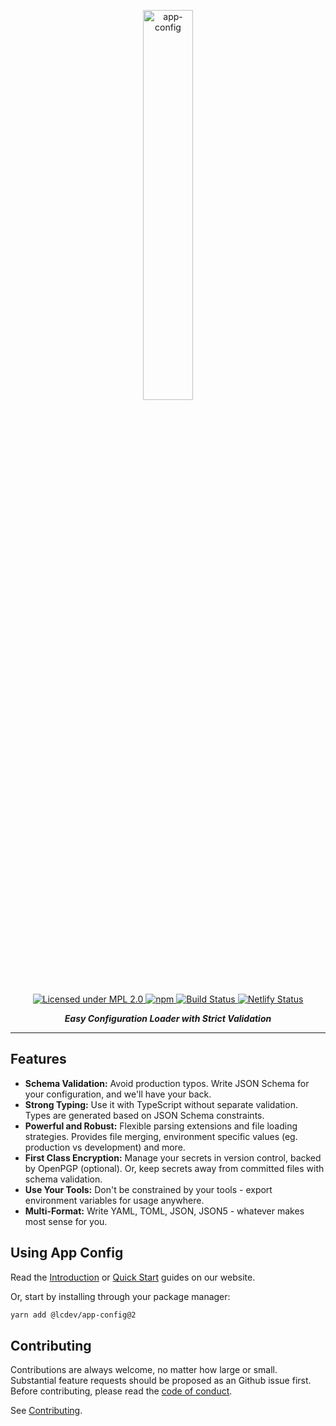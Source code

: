 <p align="center">
  <img src="https://raw.githubusercontent.com/launchcodedev/app-config/master/img/app-config.png" width="40%" align="center" alt="app-config">
</p>

<p align="center">
  <a href="https://www.mozilla.org/en-US/MPL/2.0/">
    <img alt="Licensed under MPL 2.0" src="https://img.shields.io/badge/license-MPL_2.0-green.svg"/>
  </a>
  <a href="https://www.npmjs.com/package/@lcdev/app-config">
    <img alt="npm" src="https://img.shields.io/npm/v/@lcdev/app-config.svg"/>
  </a>
  <a href="https://github.com/launchcodedev/app-config/actions">
    <img alt="Build Status" src="https://github.com/launchcodedev/app-config/workflows/CI/badge.svg"/>
  </a>
  <a href="https://app-config.netlify.app">
    <img alt="Netlify Status" src="https://img.shields.io/netlify/8a8b48b6-cae6-4fd9-a085-a39f9d4ac140"/>
  </a>
</p>

<p align="center">
  <i><b>Easy Configuration Loader with Strict Validation</b></i>
</p>

---

## Features

- **Schema Validation:** Avoid production typos. Write JSON Schema for your configuration, and we'll have your back.
- **Strong Typing:** Use it with TypeScript without separate validation. Types are generated based on JSON Schema constraints.
- **Powerful and Robust:** Flexible parsing extensions and file loading strategies. Provides file merging, environment specific values (eg. production vs development) and more.
- **First Class Encryption:** Manage your secrets in version control, backed by OpenPGP (optional). Or, keep secrets away from committed files with schema validation.
- **Use Your Tools:** Don't be constrained by your tools - export environment variables for usage anywhere.
- **Multi-Format:** Write YAML, TOML, JSON, JSON5 - whatever makes most sense for you.

## Using App Config

Read the [Introduction](https://app-config.netlify.app/guide/intro/) or [Quick Start](https://app-config.netlify.app/guide/intro/quick-start/) guides on our website.

Or, start by installing through your package manager:

```sh
yarn add @lcdev/app-config@2
```

## Contributing

Contributions are always welcome, no matter how large or small.
Substantial feature requests should be proposed as an Github issue first.
Before contributing, please read the [code of conduct](./CODE_OF_CONDUCT.md).

See [Contributing](./CONTRIBUTING.md).
